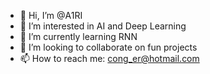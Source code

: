 - 👋 Hi, I’m @A1RI
- 👀 I’m interested in AI and Deep Learning
- 🌱 I’m currently learning RNN
- 💞️ I’m looking to collaborate on fun projects
- 📫 How to reach me: cong_er@hotmail.com

<!---
A1RI/A1RI is a ✨ special ✨ repository because its `README.md` (this file) appears on your GitHub profile.
You can click the Preview link to take a look at your changes.
--->
